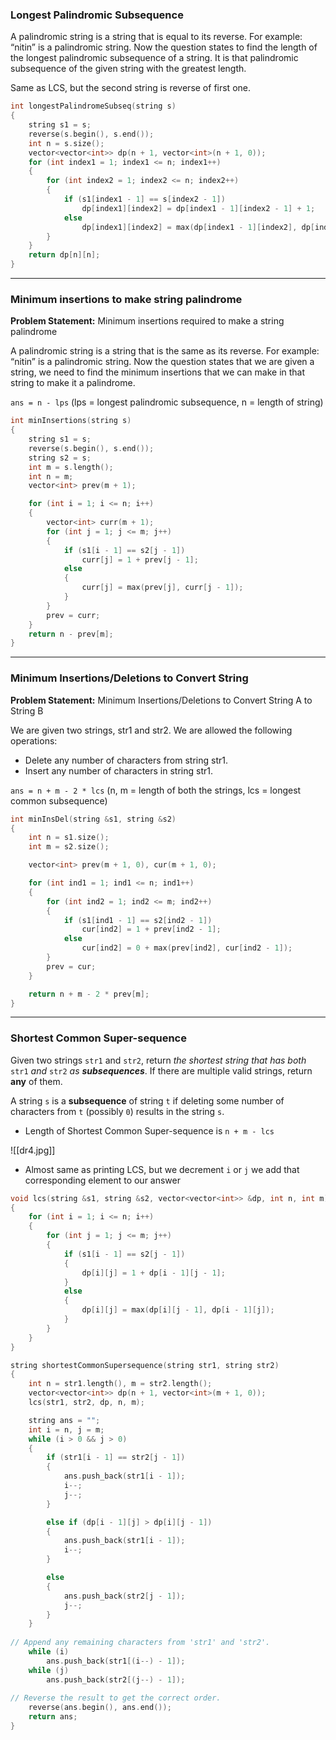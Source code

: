 ### Longest Palindromic Subsequence
A palindromic string is a string that is equal to its reverse. For example: “nitin” is a palindromic string. Now the question states to find the length of the longest palindromic subsequence of a string. It is that palindromic subsequence of the given string with the greatest length.

Same as LCS, but the second string is reverse of first one.
```cpp
int longestPalindromeSubseq(string s)
{
	string s1 = s;
	reverse(s.begin(), s.end());
	int n = s.size();
	vector<vector<int>> dp(n + 1, vector<int>(n + 1, 0));
	for (int index1 = 1; index1 <= n; index1++)
	{
		for (int index2 = 1; index2 <= n; index2++)
		{
			if (s1[index1 - 1] == s[index2 - 1])
				dp[index1][index2] = dp[index1 - 1][index2 - 1] + 1;
			else
				dp[index1][index2] = max(dp[index1 - 1][index2], dp[index1][index2 - 1]);
		}
	}
	return dp[n][n];
}
```

<hr>

### Minimum insertions to make string palindrome
**Problem Statement:** Minimum insertions required to make a string palindrome

A palindromic string is a string that is the same as its reverse. For example: “nitin” is a palindromic string. Now the question states that we are given a string, we need to find the minimum insertions that we can make in that string to make it a palindrome.

`ans = n - lps` (lps = longest palindromic subsequence, n = length of string)

```cpp
int minInsertions(string s)
{
	string s1 = s;
	reverse(s.begin(), s.end());
	string s2 = s;
	int m = s.length();
	int n = m;
	vector<int> prev(m + 1);

	for (int i = 1; i <= n; i++)
	{
		vector<int> curr(m + 1);
		for (int j = 1; j <= m; j++)
		{
			if (s1[i - 1] == s2[j - 1])
				curr[j] = 1 + prev[j - 1];
			else
			{
				curr[j] = max(prev[j], curr[j - 1]);
			}
		}
		prev = curr;
	}
	return n - prev[m];
}
```

<hr>

### Minimum Insertions/Deletions to Convert String
**Problem Statement:** Minimum Insertions/Deletions to Convert String A to String B

We are given two strings, str1 and str2. We are allowed the following operations:

- Delete any number of characters from string str1.
- Insert any number of characters in string str1.

`ans = n + m - 2 * lcs` (n, m = length of both the strings, lcs = longest common subsequence)
```cpp
int minInsDel(string &s1, string &s2)
{
	int n = s1.size();
	int m = s2.size();

	vector<int> prev(m + 1, 0), cur(m + 1, 0);

	for (int ind1 = 1; ind1 <= n; ind1++)
	{
		for (int ind2 = 1; ind2 <= m; ind2++)
		{
			if (s1[ind1 - 1] == s2[ind2 - 1])
				cur[ind2] = 1 + prev[ind2 - 1];
			else
				cur[ind2] = 0 + max(prev[ind2], cur[ind2 - 1]);
		}
		prev = cur;
	}

	return n + m - 2 * prev[m];
}
```

<hr>

### Shortest Common Super-sequence
Given two strings `str1` and `str2`, return _the shortest string that has both_ `str1` _and_ `str2` _as **subsequences**_. If there are multiple valid strings, return **any** of them.

A string `s` is a **subsequence** of string `t` if deleting some number of characters from `t` (possibly `0`) results in the string `s`.

- Length of Shortest Common Super-sequence is `n + m - lcs`

![[dr4.jpg]]


- Almost same as printing LCS, but we decrement `i` or `j` we add that corresponding element to our answer
```cpp
void lcs(string &s1, string &s2, vector<vector<int>> &dp, int n, int m)
{
	for (int i = 1; i <= n; i++)
	{
		for (int j = 1; j <= m; j++)
		{
			if (s1[i - 1] == s2[j - 1])
			{
				dp[i][j] = 1 + dp[i - 1][j - 1];
			}
			else
			{
				dp[i][j] = max(dp[i][j - 1], dp[i - 1][j]);
			}
		}
	}
}

string shortestCommonSupersequence(string str1, string str2)
{
	int n = str1.length(), m = str2.length();
	vector<vector<int>> dp(n + 1, vector<int>(m + 1, 0));
	lcs(str1, str2, dp, n, m);

	string ans = "";
	int i = n, j = m;
	while (i > 0 && j > 0)
	{
		if (str1[i - 1] == str2[j - 1])
		{
			ans.push_back(str1[i - 1]);
			i--;
			j--;
		}

		else if (dp[i - 1][j] > dp[i][j - 1])
		{
			ans.push_back(str1[i - 1]);
			i--;
		}

		else
		{
			ans.push_back(str2[j - 1]);
			j--;
		}
	}
	
// Append any remaining characters from 'str1' and 'str2'.
	while (i)
		ans.push_back(str1[(i--) - 1]);
	while (j)
		ans.push_back(str2[(j--) - 1]);
		
// Reverse the result to get the correct order.
	reverse(ans.begin(), ans.end());
	return ans;
}
```


